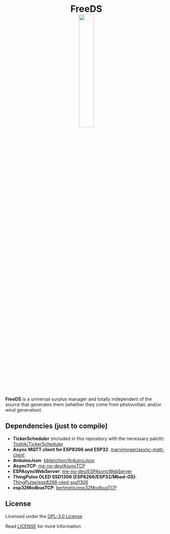 <h1 align="center">
    FreeDS
    <br>
    <a href="#">
        <img src="https://github.com/pablozg/freeds/wiki/images/logo.png" width="30%">
    </a>
</h1>

**FreeDS** is a universal surplus manager and totally independent of the source that generates
them (whether they come from photovoltaic and/or wind generation).

## Dependencies (just to compile)
- **TickerScheduler** (included in this repository with the necessary patch): [Toshik/TickerScheduler](https://github.com/Toshik/TickerScheduler)
- **Async MQTT client for ESP8266 and ESP32**: [marvinroger/async-mqtt-client](https://github.com/marvinroger/async-mqtt-client)
- **ArduinoJson**: [bblanchon/ArduinoJson](https://github.com/bblanchon/ArduinoJson)
- **AsyncTCP**: [me-no-dev/AsyncTCP](https://github.com/me-no-dev/AsyncTCP)
- **ESPAsyncWebServer**: [me-no-dev/ESPAsyncWebServer](https://github.com/me-no-dev/ESPAsyncWebServer)
- **ThingPulse OLED SSD1306 (ESP8266/ESP32/Mbed-OS)**: [ThingPulse/esp8266-oled-ssd1306](https://github.com/ThingPulse/esp8266-oled-ssd1306)
- **esp32ModbusTCP**: [bertmelis/esp32ModbusTCP](https://github.com/bertmelis/esp32ModbusTCP)

## License
Licensed under the [GPL-3.0 License](https://opensource.org/licenses/GPL-3.0)

Read [LICENSE](LICENSE) for more information
